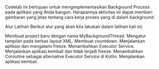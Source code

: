 Codelab ini bertujuan untuk mengimplementasikan Background Process pada aplikasi yang Anda bangun. Harapannya aktivitas ini dapat memberi gambaran yang jelas tentang cara kerja proses yang di dalam background.

Alur Latihan
Berikut alur yang akan kita lakukan dalam latihan kali ini:

Membuat project baru dengan nama MyBackgroundThread.
Mengatur tampilan pada berkas layout XML.
Membuat countdown.
Menjalankan aplikasi dan mengalami freeze.
Menambahkan Executor Service.
Menjalankan aplikasi kembali dan tidak terjadi freeze.
Menambahkan Coroutine sebagai alternative Executor Service di Kotlin.
Menjalankan aplikasi kembali.
